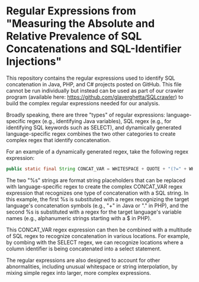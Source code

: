 # Regular Expressions from "Measuring the Absolute and Relative Prevalence of SQL Concatenations and SQL-Identifier Injections"

This repository contains the regular expressions used to identify SQL concatenation in Java, PHP, and C# projects posted on GitHub. This file cannot be run individually but instead can be used as part of
our crawler program (available here: https://github.com/glaverghetta/SQLcrawler) to build the complex regular expressions needed for our analysis.

Broadly speaking, there are three "types" of regular expressions: language-specific regex (e.g., identifying Java variables), SQL regex (e.g., for identifying SQL keywords such as SELECT), and 
dynamically generated language-specific regex combines the two other categories to create complex regex that identify concatenation.

For an example of a dynamically generated regex, take the following regex expression:

```java
public static final String CONCAT_VAR = WHITESPACE + QUOTE + "(?=" + WHITESPACE + "%s" + WHITESPACE + "%s" + ")";
```

The two "%s" strings are format string placeholders that can be replaced with language-specific regex to create the complex CONCAT_VAR regex expression that recognizes one type of
concatenation with a SQL string.  In this example, the first %s is substituted with a regex recognizing the target language's concatenation symbols (e.g., "+" in Java or "." in PHP), and 
the second %s is substituted with a regex for the target language's variable names (e.g., alphanumeric strings starting with a $ in PHP).

This CONCAT_VAR regex expression can then be combined with a multitude of SQL regex to recognize concatenation in various locations. For example, by combing with the SELECT regex,
we can recognize locations where a column identifier is being concatenated into a select statement.

The regular expressions are also designed to account for other abnormalities, including unusual whitespace or string interpolation, by mixing simple regex into larger, more complex expressions.
